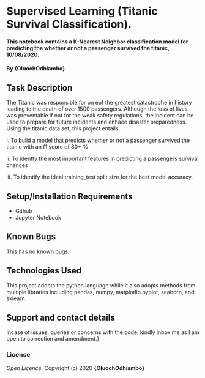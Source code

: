 # Supervised Learning (Titanic Survival Classification).
#### This notebook contains a K-Nearest Neighbor classification model for predicting the whether or not a passenger survived the titanic, 10/08/2020.
#### By **{OluochOdhiambo}**
## Task Description
The Titanic was responsible for on eof the greatest catastrophe in history leading to the death of over 1500 passengers. Although the loss of lives was preventable if not for the weak safety regulations, the incident can be used to prepare for future incidents and enhace disaster preparedness.
Using the titanic data set, this project entails:

i. To build a model that predicts whether or not a passenger survived the titanic with an f1 score of 80+ %

ii. To identfy the most important features in predicting a passengers survival chances

iii. To identify the ideal training_test split size for the best model accuracy.

## Setup/Installation Requirements
* Github
* Jupyter Notebook
## Known Bugs
This has no known bugs.
## Technologies Used
This project adopts the python language while it also adopts methods from multiple libraries including pandas, numpy, matplotlib.pyplot, seaborn, and sklearn.
## Support and contact details
Incase of issues, queries or concerns with the code, kindly inbox me as I am open to correction and amendment.}
### License
*Open Licence.*
Copyright (c) 2020 **{OluochOdhiambo}**
